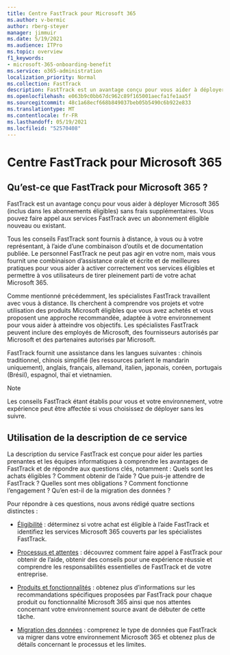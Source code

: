 ```yaml
---
title: Centre FastTrack pour Microsoft 365
ms.author: v-bermic
author: rberg-steyer
manager: jimmuir
ms.date: 5/19/2021
ms.audience: ITPro
ms.topic: overview
f1_keywords:
- microsoft-365-onboarding-benefit
ms.service: o365-administration
localization_priority: Normal
ms.collection: FastTrack
description: FastTrack est un avantage conçu pour vous aider à déployer Microsoft 365 (inclus dans les abonnements éligibles) sans frais supplémentaires. Vous pouvez faire appel aux services FastTrack avec un abonnement éligible nouveau ou existant.
ms.openlocfilehash: e063b9c0bb67dc962c89f165001aecfa1fe1aa5f
ms.sourcegitcommit: 48c1a68ecf668b849037beb05b5490c6b922e833
ms.translationtype: MT
ms.contentlocale: fr-FR
ms.lasthandoff: 05/19/2021
ms.locfileid: "52570408"
---
```

# <a name="fasttrack-center-benefit-for-microsoft-365"></a>Centre FastTrack pour Microsoft 365

## <a name="what-is-fasttrack-for-microsoft-365"></a>Qu’est-ce que FastTrack pour Microsoft 365 ?

FastTrack est un avantage conçu pour vous aider à déployer Microsoft 365 (inclus dans les abonnements éligibles) sans frais supplémentaires. Vous pouvez faire appel aux services FastTrack avec un abonnement éligible nouveau ou existant.

Tous les conseils FastTrack sont fournis à distance, à vous ou à votre représentant, à l’aide d’une combinaison d’outils et de documentation publiée. Le personnel FastTrack ne peut pas agir en votre nom, mais vous fournit une combinaison d’assistance orale et écrite et de meilleures pratiques pour vous aider à activer correctement vos services éligibles et permettre à vos utilisateurs de tirer pleinement parti de votre achat Microsoft 365.

Comme mentionné précédemment, les spécialistes FastTrack travaillent avec vous à distance. Ils cherchent à comprendre vos projets et votre utilisation des produits Microsoft éligibles que vous avez achetés et vous proposent une approche recommandée, adaptée à votre environnement pour vous aider à atteindre vos objectifs. Les spécialistes FastTrack peuvent inclure des employés de Microsoft, des fournisseurs autorisés par Microsoft et des partenaires autorisés par Microsoft.

FastTrack fournit une assistance dans les langues suivantes : chinois traditionnel, chinois simplifié (les ressources parlent le mandarin uniquement), anglais, français, allemand, italien, japonais, coréen, portugais (Brésil), espagnol, thaï et vietnamien.

> [!NOTE]
> Les conseils FastTrack étant établis pour vous et votre environnement, votre expérience peut être affectée si vous choisissez de déployer sans les suivre.

## <a name="how-to-use-this-service-description"></a>Utilisation de la description de ce service

La description du service FastTrack est conçue pour aider les parties prenantes et les équipes informatiques à comprendre les avantages de FastTrack et de répondre aux questions clés, notamment : Quels sont les achats éligibles ? Comment obtenir de l’aide ? Que puis-je attendre de FastTrack ? Quelles sont mes obligations ? Comment fonctionne l’engagement ? Qu’en est-il de la migration des données ?

Pour répondre à ces questions, nous avons rédigé quatre sections distinctes :

  - [Éligibilité](eligibility.md) : déterminez si votre achat est éligible à l’aide FastTrack et identifiez les services Microsoft 365 couverts par les spécialistes FastTrack.

  - [Processus et attentes](process-and-expectations.md) : découvrez comment faire appel à FastTrack pour obtenir de l’aide, obtenir des conseils pour une expérience réussie et comprendre les responsabilités essentielles de FastTrack et de votre entreprise.

  - [Produits et fonctionnalités](products-and-capabilities.md) : obtenez plus d’informations sur les recommandations spécifiques proposées par FastTrack pour chaque produit ou fonctionnalité Microsoft 365 ainsi que nos attentes concernant votre environnement source avant de débuter de cette tâche.

  - [Migration des données](data-migration.md) : comprenez le type de données que FastTrack va migrer dans votre environnement Microsoft 365 et obtenez plus de détails concernant le processus et les limites.
